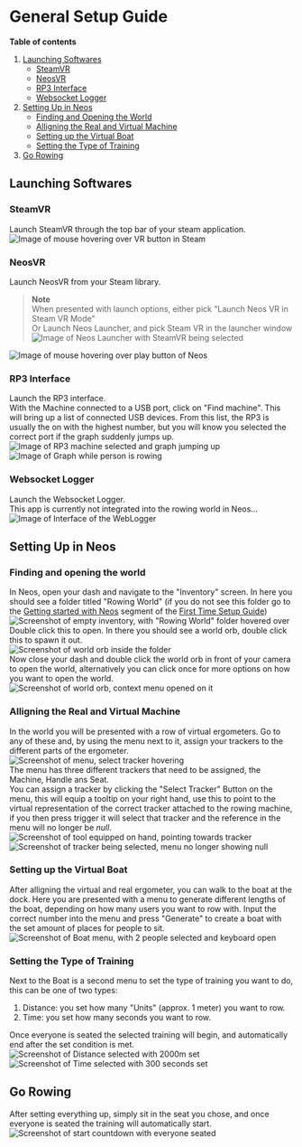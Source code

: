 # General Setup Guide

**Table of contents**
1. [Launching Softwares](#launching-softwares)
    * [SteamVR](#steamvr)
    * [NeosVR](#neosvr)
    * [RP3 Interface](#rp3-interface)
    * [Websocket Logger](#websocket-logger)
2. [Setting Up in Neos](#setting-up-in-neos)
    * [Finding and Opening the World](#finding-and-opening-the-world)
    * [Alligning the Real and Virtual Machine](#alligning-the-real-and-virtual-machine)
    * [Setting up the Virtual Boat](#setting-up-the-virtual-boat)
    * [Setting the Type of Training](#setting-the-type-of-training)
3. [Go Rowing](#go-rowing)

## Launching Softwares

### SteamVR
Launch SteamVR through the top bar of your steam application.<br>
![Image of mouse hovering over VR button in Steam](/Images/SteamVRLaunch.png)

### NeosVR
Launch NeosVR from your Steam library.<br>
> **Note**<br>
> When presented with launch options, either pick "Launch Neos VR in Steam VR Mode"<br>
> Or Launch Neos Launcher, and pick Steam VR in the launcher window
> ![Image of Neos Launcher with SteamVR being selected](/Images/NeosVRLauncher.png)

![Image of mouse hovering over play button of Neos](/Images/NeosVRLaunchButton.png)

### RP3 Interface
Launch the RP3 interface.<br>
With the Machine connected to a USB port, click on "Find machine". This will bring up a list of connected USB devices. From this list, the RP3 is usually the on with the highest number, but you will know you selected the correct port if the graph suddenly jumps up.<br>
![Image of RP3 machine selected and graph jumping up](/Images/RP3InterfaceMachineSelected.png)<br>
![Image of Graph while person is rowing](/Images/RP3InterfaceRowing.png)

### Websocket Logger
Launch the Websocket Logger.<br>
This app is currently not integrated into the rowing world in Neos...
![Image of Interface of the WebLogger](/Images/WebsocketLoggerRunning.png)

## Setting Up in Neos

### Finding and opening the world
In Neos, open your dash and navigate to the "Inventory" screen. In here you should see a folder titled "Rowing World"
(if you do not see this folder go to the [Getting started with Neos](FirstTimeSetupGuide.md#getting-starter-with-neos) segment of the [First Time Setup Guide](FirstTimeSetupGuide.md))<br>
![Screenshot of empty inventory, with "Rowing World" folder hovered over](/Images/NeosVRInventoryWithFolder.png)<br>
Double click this to open.
In there you should see a world orb, double click this to spawn it out.<br>
![Screenshot of world orb inside the folder](/Images/NeosVROrbInFolder.png)<br>
Now close your dash and double click the world orb in front of your camera to open the world, alternatively you can click once for more options on how you want to open the world.<br>
![Screenshot of world orb, context menu opened on it](/Images/NeosVROrbContextMenu.png)

### Alligning the Real and Virtual Machine
In the world you will be presented with a row of virtual ergometers. Go to any of these and, by using the menu next to it, assign your trackers to the different parts of the ergometer.<br>
![Screenshot of menu, select tracker hovering](/Images/NeosVRSelectTrackerHover.png)<br>
The menu has three different trackers that need to be assigned, the Machine, Handle ans Seat.<br>
You can assign a tracker by clicking the "Select Tracker" Button on the menu, this will equip a tooltip on your right hand, use this to point to the virtual representation of the correct tracker attached to the rowing machine, if you then press trigger it will select that tracker and the reference in the menu will no longer be <i>null</i>.<br>
![Screenshot of tool equipped on hand, pointing towards tracker](/Images/NeosVRTrackerSelection.png)<br>
![Screenshot of tracker being selected, menu no longer showing null](/Images/NeosVRTrackersSelected.png)

### Setting up the Virtual Boat
After alligning the virtual and real ergometer, you can walk to the boat at the dock. Here you are presented with a menu to generate different lengths of the boat, depending on how many users you want to row with. Input the correct number into the menu and press "Generate" to create a boat with the set amount of places for people to sit.
![Screenshot of Boat menu, with 2 people selected and keyboard open](/Images/NeosVRRowerCountEdit.png)

### Setting the Type of Training
Next to the Boat is a second menu to set the type of training you want to do, this can be one of two types:<br>
1. Distance: you set how many "Units" (approx. 1 meter) you want to row.
2. Time: you set how many seconds you want to row.

Once everyone is seated the selected training will begin, and automatically end after the set condition is met.<br>
![Screenshot of Distance selected with 2000m set](/Images/NeosVRDistanceTraining.png)<br>
![Screenshot of Time selected with 300 seconds set](/Images/NeosVRTimeTraining.png)<br>

## Go Rowing
After setting everything up, simply sit in the seat you chose, and once everyone is seated the training will automatically start.
![Screenshot of start countdown with everyone seated](/Images/NeosVRTrainingStart.png)